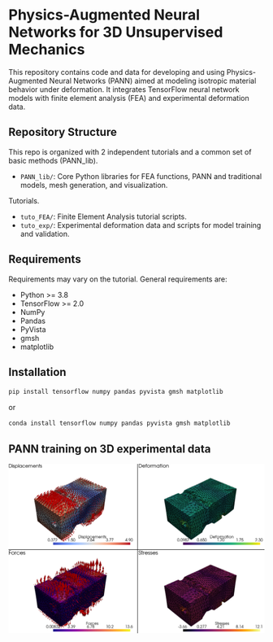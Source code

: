 # Physics-Augmented Neural Networks for 3D Unsupervised Mechanics

This repository contains code and data for developing and using Physics-Augmented Neural Networks (PANN) aimed at modeling isotropic material behavior under deformation. It integrates TensorFlow neural network models with finite element analysis (FEA) and experimental deformation data.

## Repository Structure
This repo is organized with 2 independent tutorials and a common set of basic methods (PANN_lib).
- `PANN_lib/`: Core Python libraries for FEA functions, PANN and traditional models, mesh generation, and visualization.

Tutorials.
- `tuto_FEA/`: Finite Element Analysis tutorial scripts.
- `tuto_exp/`: Experimental deformation data and scripts for model training and validation.

## Requirements
Requirements may vary on the tutorial. General requirements are:
- Python >= 3.8
- TensorFlow >= 2.0
- NumPy
- Pandas
- PyVista
- gmsh
- matplotlib

## Installation
```bash
pip install tensorflow numpy pandas pyvista gmsh matplotlib
```
or
```bash
conda install tensorflow numpy pandas pyvista gmsh matplotlib
```

## PANN training on 3D experimental data

<img src="res_exp.png" alt="Results of the PANN training on step 4" width="700"/>

